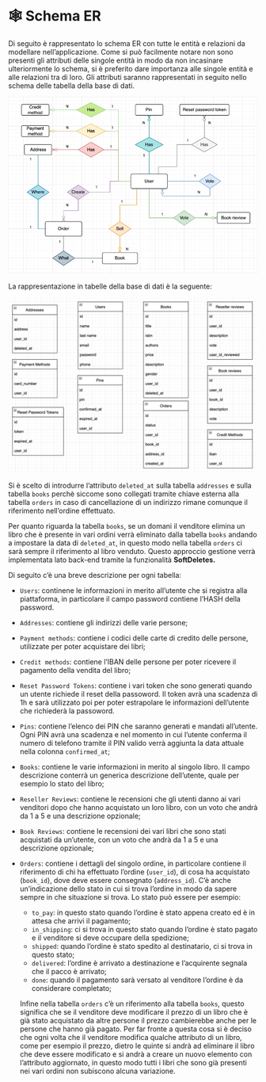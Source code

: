 # 🕸️ Schema ER

Di seguito è rappresentato lo schema ER con tutte le entità e relazioni da modellare nell’applicazione. Come si può facilmente notare non sono presenti gli attributi delle singole entità in modo da non incasinare ulteriormente lo schema, si è preferito dare importanza alle singole entità e alle relazioni tra di loro. Gli attributi saranno rappresentati in seguito nello schema delle tabella della base di dati.

![Schermata 2021-12-28 alle 16.05.33.png](assets/er-schema.png)

La rappresentazione in tabelle della base di dati è la seguente:

![Schermata 2021-12-28 alle 16.06.05.png](assets/tables.png)

Si è scelto di introdurre l’attributo `deleted_at` sulla tabella `addresses` e sulla tabella `books` perchè siccome sono collegati tramite chiave esterna alla tabella `orders` in caso di cancellazione di un indirizzo rimane comunque il riferimento nell’ordine effettuato.

Per quanto riguarda la tabella `books`, se un domani il venditore elimina un libro che è presente in vari ordini verrà eliminato dalla tabella `books` andando a impostare la data di `deleted_at`, in questo modo nella tabella `orders` ci sarà sempre il riferimento al libro venduto. Questo approccio gestione verrà implementata lato back-end tramite la funzionalità **SoftDeletes.**

Di seguito c’è una breve descrizione per ogni tabella:

- `Users`: continene le informazioni in merito all’utente che si registra alla piattaforma, in particolare il campo password contiene l’HASH della password.
- `Addresses`: contiene gli indirizzi delle varie persone;
- `Payment methods`: contiene i codici delle carte di credito delle persone, utilizzate per poter acquistare dei libri;
- `Credit methods`: contiene l’IBAN delle persone per poter ricevere il pagamento della vendita del libro;
- `Reset Password Tokens`: contiene i vari token che sono generati quando un utente richiede il reset della passoword. Il token avrà una scadenza di 1h e sarà utilizzato poi per poter estrapolare le informazioni dell’utente che richiederà la passoword.
- `Pins`: contiene l’elenco dei PIN che saranno generati e mandati all’utente. Ogni PIN avrà una scadenza e nel momento in cui l’utente conferma il numero di telefono tramite il PIN valido verrà aggiunta la data attuale nella colonna `confirmed_at`;
- `Books`: contiene le varie informazioni in merito al singolo libro. Il campo descrizione conterrà un generica descrizione dell’utente, quale per esempio lo stato del libro;
- `Reseller Reviews`: contiene le recensioni che gli utenti danno ai vari venditori dopo che hanno acquistato un loro libro, con un voto che andrà da 1 a 5 e una descrizione opzionale;
- `Book Reviews`: contiene le recensioni dei vari libri che sono stati acquistati da un’utente, con un voto che andrà da 1 a 5 e una descrizione opzionale;
- `Orders`: contiene i dettagli del singolo ordine, in particolare contiene il riferimento di chi ha effettuato l’ordine (`user_id`), di cosa ha acquistato (`book_id`), dove deve essere consegnato (`address_id`).
C’è anche un’indicazione dello stato in cui si trova l’ordine in modo da sapere sempre in che situazione si trova. Lo stato può essere per esempio:
    - `to_pay`: in questo stato quando l’ordine è stato appena creato ed è in attesa che arrivi il pagamento;
    - `in_shipping`: ci si trova in questo stato quando l’ordine è stato pagato e il venditore si deve occupare della spedizione;
    - `shipped`: quando l’ordine è stato spedito al destinatario, ci si trova in questo stato;
    - `delivered`: l’ordine è arrivato a destinazione e l’acquirente segnala che il pacco è arrivato;
    - `done`: quando il pagamento sarà versato al venditore l’ordine è da considerare completato;
    
    Infine nella tabella `orders` c’è un riferimento alla tabella `books`, questo significa che se il venditore deve modificare il prezzo di un libro che è già stato acquistato da altre persone il prezzo cambierebbe anche per le persone che hanno già pagato. Per far fronte a questa cosa si è deciso che ogni volta che il venditore modifica qualche attributo di un libro, come per esempio il prezzo, dietro le quinte si andrà ad eliminare il libro che deve essere modificato e si andrà a creare un nuovo elemento con l’attributo aggiornato, in questo modo tutti i libri che sono già presenti nei vari ordini non subiscono alcuna variazione.